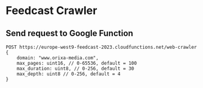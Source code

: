 # Feedcast Crawler

## Send request to Google Function 

```
POST https://europe-west9-feedcast-2023.cloudfunctions.net/web-crawler
{
    domain: "www.orixa-media.com",
    max_pages: uint16, // 0-65536, default = 100
    max_duration: uint8, // 0-256, default = 30
    max_depth: uint8 // 0-256, default = 4
}
```


